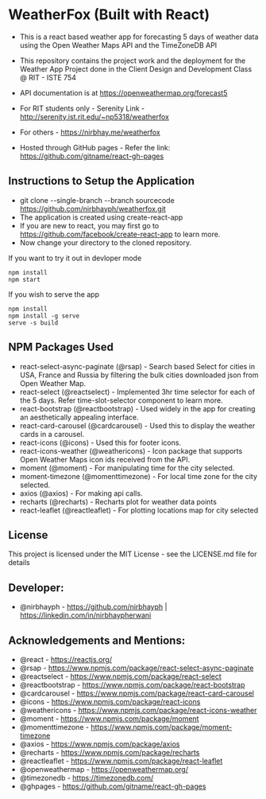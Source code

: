 # WeatherFox (Built with React) 

- This is a react based weather app for forecasting 5 days of weather data using the Open Weather Maps API and the TimeZoneDB API

- This repository contains the project work and the deployment for the Weather App Project done in the Client Design and Development Class @ RIT - ISTE 754

- API documentation is at https://openweathermap.org/forecast5

- For RIT students only - Serenity Link - http://serenity.ist.rit.edu/~np5318/weatherfox

- For others - https://nirbhay.me/weatherfox

- Hosted through GitHub pages - Refer the link: https://github.com/gitname/react-gh-pages

## Instructions to Setup the Application

- git clone --single-branch --branch sourcecode https://github.com/nirbhayph/weatherfox.git
- The application is created using create-react-app
- If you are new to react, you may first go to https://github.com/facebook/create-react-app to learn more. 
- Now change your directory to the cloned repository. 

If you want to try it out in devloper mode 
``` 
npm install 
npm start 
```

If you wish to serve the app 
``` 
npm install
npm install -g serve
serve -s build

```

## NPM Packages Used 
- react-select-async-paginate (@rsap) - Search based Select for cities in USA, France and Russia by filtering the bulk cities downloaded json from Open Weather Map.
- react-select (@reactselect) - Implemented 3hr time selector for each of the 5 days. Refer time-slot-selector component to learn more.
- react-bootstrap (@reactbootstrap) - Used widely in the app for creating an aesthetically appealing interface. 
- react-card-carousel (@cardcarousel) - Used this to display the weather cards in a carousel. 
- react-icons (@icons) - Used this for footer icons.
- react-icons-weather (@weathericons) - Icon package that supports Open Weather Maps icon ids received from the API.
- moment (@moment) - For manipulating time for the city selected.
- moment-timezone (@momenttimezone) - For local time zone for the city selected.
- axios (@axios) - For making api calls. 
- recharts (@recharts) -  Recharts plot for weather data points
- react-leaflet (@reactleaflet) - For plotting locations map for city selected

## License
This project is licensed under the MIT License - see the LICENSE.md file for details

## Developer:
- @nirbhayph - https://github.com/nirbhayph | https://linkedin.com/in/nirbhaypherwani

## Acknowledgements and Mentions:

- @react - https://reactjs.org/
- @rsap - https://www.npmjs.com/package/react-select-async-paginate
- @reactselect - https://www.npmjs.com/package/react-select
- @reactbootstrap - https://www.npmjs.com/package/react-bootstrap
- @cardcarousel - https://www.npmjs.com/package/react-card-carousel
- @icons - https://www.npmjs.com/package/react-icons
- @weathericons - https://www.npmjs.com/package/react-icons-weather
- @moment - https://www.npmjs.com/package/moment
- @momenttimezone - https://www.npmjs.com/package/moment-timezone
- @axios - https://www.npmjs.com/package/axios
- @recharts - https://www.npmjs.com/package/recharts
- @reactleaflet - https://www.npmjs.com/package/react-leaflet
- @openweathermap - https://openweathermap.org/
- @timezonedb - https://timezonedb.com/
- @ghpages - https://github.com/gitname/react-gh-pages
